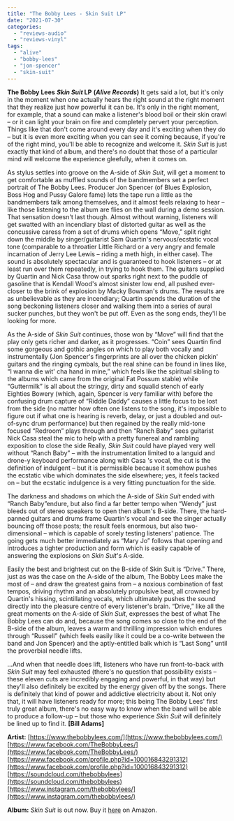 ```yaml
---
title: "The Bobby Lees - Skin Suit LP"
date: "2021-07-30"
categories: 
  - "reviews-audio"
  - "reviews-vinyl"
tags: 
  - "alive"
  - "bobby-lees"
  - "jon-spencer"
  - "skin-suit"
---
```


**The Bobby Lees** **_Skin Suit_ LP** **(_Alive Records_)** It gets said a lot, but it's only in the moment when one actually hears the right sound at the right moment that they realize just how powerful it can be. It's only in the right moment, for example, that a sound can make a listener's blood boil or their skin crawl – or it can light your brain on fire and completely pervert your perception. Things like that don't come around every day and it's exciting when they do – but it is even more exciting when you can see it coming because, if you're of the right mind, you'll be able to recognize and welcome it. _Skin Suit_ is just exactly that kind of album, and there's no doubt that those of a particular mind will welcome the experience gleefully, when it comes on.

As stylus settles into groove on the A-side of _Skin Suit_, will get a moment to get comfortable as muffled sounds of the bandmembers set a perfect portrait of The Bobby Lees. Producer Jon Spencer (of Blues Explosion, Boss Hog and Pussy Galore fame) lets the tape run a little as the bandmembers talk among themselves, and it almost feels relaxing to hear – like those listening to the album are flies on the wall during a demo session. That sensation doesn't last though. Almost without warning, listeners will get swatted with an incendiary blast of distorted guitar as well as the concussive caress from a set of drums which opens “Move,” split right down the middle by singer/guitarist Sam Quartin's nervous/ecstatic vocal tone (comparable to a throatier Little Richard or a very angry and female incarnation of Jerry Lee Lewis – riding a meth high, in either case). The sound is absolutely spectacular and is guaranteed to hook listeners – or at least run over them repeatedly, in trying to hook them. The guitars supplied by Quartin and Nick Casa throw out sparks right next to the puddle of gasoline that is Kendall Wood's almost sinister low end, all pushed ever-closer to the brink of explosion by Macky Bowman's drums. The results are as unbelievable as they are incendiary; Quartin spends the duration of the song beckoning listeners closer and walking them into a series of aural sucker punches, but they won't be put off. Even as the song ends, they'll be looking for more.

As the A-side of _Skin Suit_ continues, those won by “Move” will find that the play only gets richer and darker, as it progresses. “Coin” sees Quartin find some gorgeous and gothic angles on which to play both vocally and instrumentally (Jon Spencer's fingerprints are all over the chicken pickin' guitars and the ringing cymbals, but the real shine can be found in lines like, “I wanna die wit' cha hand in mine,” which feels like the spiritual sibling to the albums which came from the original Fat Possum stable) while “Guttermilk” is all about the stringy, dirty and squalid stench of early Eighties Bowery (which, again, Spencer is very familiar with) before the confusing drum capture of “Riddle Daddy” causes a little focus to be lost from the side (no matter how often one listens to the song, it's impossible to figure out if what one is hearing is reverb, delay, or just a doubled and out-of-sync drum performance) but then regained by the really mid-tone focused “Redroom” plays through and then “Ranch Baby” sees guitarist Nick Casa steal the mic to help with a pretty funereal and rambling exposition to close the side Really, _Skin Suit_ could have played very well without “Ranch Baby” – with the instrumentation limited to a languid and drone-y keyboard performance along with Casa 's vocal, the cut is the definition of indulgent – but it is permissible because it somehow pushes the ecstatic vibe which dominates the side elsewhere; yes, it feels tacked on – but the ecstatic indulgence is a very fitting punctuation for the side.

The darkness and shadows on which the A-side of _Skin Suit_ ended with “Ranch Baby”endure, but also find a far better tempo when “Wendy” just bleeds out of stereo speakers to open then album's B-side. There, the hard-panned guitars and drums frame Quartin's vocal and see the singer actually bouncing off those posts; the result feels enormous, but also two-dimensional – which is capable of sorely testing listeners' patience. The going gets much better immediately as “Mary Jo” follows that opening and introduces a tighter production and form which is easily capable of answering the explosions on _Skin Suit_'s A-side.

Easily the best and brightest cut on the B-side of Skin Suit is “Drive.” There, just as was the case on the A-side of the album, The Bobby Lees make the most of – and draw the greatest gains from – a noxious combination of fast tempos, driving rhythm and an absolutely propulsive beat, all crowned by Quartin's hissing, scintillating vocals, which ultimately pushes the sound directly into the pleasure centre of every listener's brain. “Drive,” like all the great moments on the A-side of _Skin Suit_, expresses the best of what The Bobby Lees can do and, because the song comes so close to the end of the B-side of the album, leaves a warm and thrilling impression which endures through “Russell” (which feels easily like it could be a co-write between the band and Jon Spencer) and the aptly-entitled balk which is “Last Song” until the proverbial needle lifts.

...And when that needle does lift, listeners who have run front-to-back with _Skin Suit_ may feel exhausted (there's no question that possibility exists – these eleven cuts are incredibly engaging and powerful, in that way) but they'll also definitely be excited by the energy given off by the songs. There is definitely that kind of power and addictive electricity about it. Not only that, it will have listeners ready for more; this being The Bobby Lees' first truly great album, there's no easy way to know when the band will be able to produce a follow-up – but those who experience _Skin Suit_ will definitely be lined up to find it. **\[Bill Adams\]**

**Artist:** [https://www.thebobbylees.com/](https://www.thebobbylees.com/) [https://www.facebook.com/TheBobbyLees/](https://www.facebook.com/TheBobbyLees/) [https://www.facebook.com/profile.php?id=100016843291312](https://www.facebook.com/profile.php?id=100016843291312) [https://soundcloud.com/thebobbylees](https://soundcloud.com/thebobbylees) [https://www.instagram.com/thebobbylees/](https://www.instagram.com/thebobbylees/)

**Album:** _Skin Suit_ is out now. Buy it [here](https://www.amazon.com/Skin-Suit-BOBBY-LEES/dp/B085DS7GHQ/ref=sr_1_1?dchild=1&keywords=The+Bobby+Lees+-+Skin+Suit&qid=1620406536&sr=8-1) on Amazon.
